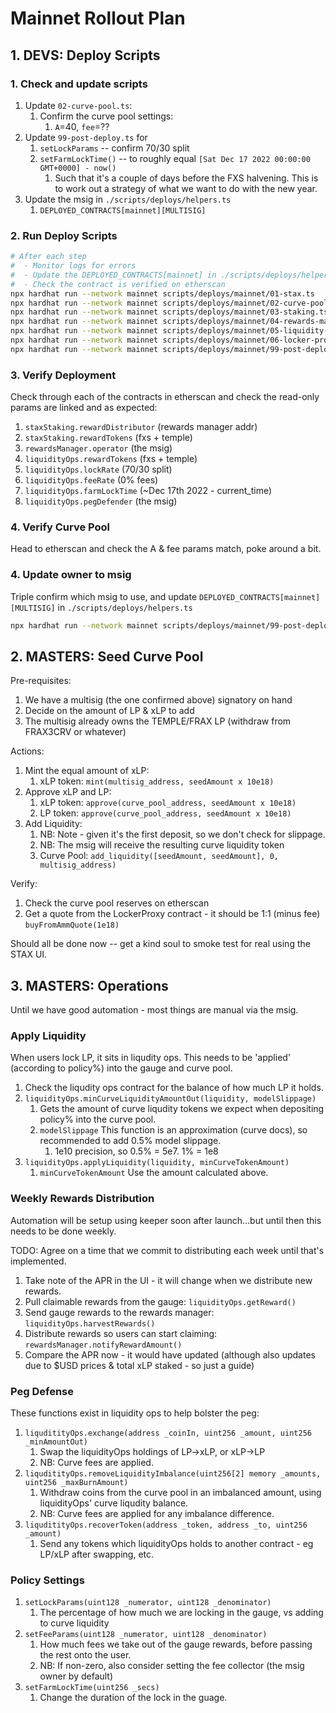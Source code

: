 # Mainnet Rollout Plan

## 1. DEVS: Deploy Scripts

### 1. Check and update scripts

1. Update `02-curve-pool.ts`:
    1. Confirm the curve pool settings:
        1. `A`=40, `fee`=??
1. Update `99-post-deploy.ts` for
    1. `setLockParams` -- confirm 70/30 split
    1. `setFarmLockTime()` -- to roughly equal `[Sat Dec 17 2022 00:00:00 GMT+0000] - now()`
        1. Such that it's a couple of days before the FXS halvening. This is to work out a strategy of what we want to do with the new year.
1. Update the msig in `./scripts/deploys/helpers.ts`
    1. `DEPLOYED_CONTRACTS[mainnet][MULTISIG]`

### 2. Run Deploy Scripts

```bash
# After each step
#  - Monitor logs for errors
#  - Update the DEPLOYED_CONTRACTS[mainnet] in ./scripts/deploys/helpers.ts
#  - Check the contract is verified on etherscan
npx hardhat run --network mainnet scripts/deploys/mainnet/01-stax.ts
npx hardhat run --network mainnet scripts/deploys/mainnet/02-curve-pool.ts
npx hardhat run --network mainnet scripts/deploys/mainnet/03-staking.ts
npx hardhat run --network mainnet scripts/deploys/mainnet/04-rewards-manager.ts
npx hardhat run --network mainnet scripts/deploys/mainnet/05-liquidity-ops.ts
npx hardhat run --network mainnet scripts/deploys/mainnet/06-locker-proxy.ts
npx hardhat run --network mainnet scripts/deploys/mainnet/99-post-deploy.ts
```

### 3. Verify Deployment

Check through each of the contracts in etherscan and check the read-only params are linked and as expected:

1. `staxStaking.rewardDistributor` (rewards manager addr)
1. `staxStaking.rewardTokens` (fxs + temple)
1. `rewardsManager.operator` (the msig)
1. `liquidityOps.rewardTokens` (fxs + temple)
1. `liquidityOps.lockRate` (70/30 split)
1. `liquidityOps.feeRate` (0% fees)
1. `liquidityOps.farmLockTime` (~Dec 17th 2022 - current_time)
1. `liquidityOps.pegDefender` (the msig)

### 4. Verify Curve Pool

Head to etherscan and check the A & fee params match, poke around a bit.

### 4. Update owner to msig

Triple confirm which msig to use, and update `DEPLOYED_CONTRACTS[mainnet][MULTISIG]` in `./scripts/deploys/helpers.ts`

```bash
npx hardhat run --network mainnet scripts/deploys/mainnet/99-post-deploy.ts
```

## 2. MASTERS: Seed Curve Pool

Pre-requisites:

1. We have a multisig (the one confirmed above) signatory on hand
1. Decide on the amount of LP & xLP to add
1. The multisig already owns the TEMPLE/FRAX LP (withdraw from FRAX3CRV or whatever)

Actions:

1. Mint the equal amount of xLP:
    1. xLP token: `mint(multisig_address, seedAmount x 10e18)`
1. Approve xLP and LP:
    1. xLP token: `approve(curve_pool_address, seedAmount x 10e18)`
    1. LP token: `approve(curve_pool_address, seedAmount x 10e18)`
1. Add Liquidity:
    1. NB: Note - given it's the first deposit, so we don't check for slippage. 
    1. NB: The msig will receive the resulting curve liquidity token
    1. Curve Pool: `add_liquidity([seedAmount, seedAmount], 0, multisig_address)`

Verify:

1. Check the curve pool reserves on etherscan
1. Get a quote from the LockerProxy contract - it should be 1:1 (minus fee) `buyFromAmmQuote(1e18)`

Should all be done now -- get a kind soul to smoke test for real using the STAX UI.

## 3. MASTERS: Operations

Until we have good automation - most things are manual via the msig.

### Apply Liquidity

When users lock LP, it sits in liqudity ops. This needs to be 'applied' (according to policy%) into the gauge and curve pool.

1. Check the liqudity ops contract for the balance of how much LP it holds.
1. `liquidityOps.minCurveLiquidityAmountOut(liquidity, modelSlippage)`
    1. Gets the amount of curve liqudity tokens we expect when depositing policy% into the curve pool.
    1. `modelSlippage` This function is an approximation (curve docs), so recommended to add 0.5% model slippage.
        1. 1e10 precision, so 0.5% = 5e7. 1% = 1e8
1. `liquidityOps.applyLiquidity(liquidity, minCurveTokenAmount)`
    1. `minCurveTokenAmount` Use the amount calculated above.

### Weekly Rewards Distribution

Automation will be setup using keeper soon after launch...but until then this needs to be done weekly.

TODO: Agree on a time that we commit to distributing each week until that's implemented.

1. Take note of the APR in the UI - it will change when we distribute new rewards.
1. Pull claimable rewards from the gauge: `liquidityOps.getReward()`
1. Send gauge rewards to the rewards manager: `liquidityOps.harvestRewards()`
1. Distribute rewards so users can start claiming: `rewardsManager.notifyRewardAmount()`
1. Compare the APR now - it would have updated (although also updates due to $USD prices & total xLP staked - so just a guide)

### Peg Defense

These functions exist in liquidity ops to help bolster the peg:

1. `liquditityOps.exchange(address _coinIn, uint256 _amount, uint256 _minAmountOut)`
    1. Swap the liquidityOps holdings of LP->xLP, or xLP->LP
    1. NB: Curve fees are applied.
1. `liquditityOps.removeLiquidityImbalance(uint256[2] memory _amounts, uint256 _maxBurnAmount)`
    1. Withdraw coins from the curve pool in an imbalanced amount, using liquidityOps' curve liqudity balance.
    1. NB: Curve fees are applied for any imbalance difference.
1. `liquditityOps.recoverToken(address _token, address _to, uint256 _amount)`
    1. Send any tokens which liquidityOps holds to another contract - eg LP/xLP after swapping, etc.

### Policy Settings

1. `setLockParams(uint128 _numerator, uint128 _denominator)`
    1. The percentage of how much we are locking in the gauge, vs adding to curve liquidity
1. `setFeeParams(uint128 _numerator, uint128 _denominator)`
    1. How much fees we take out of the gauge rewards, before passing the rest onto the user.
    1. NB: If non-zero, also consider setting the fee collector (the msig owner by default)
1. `setFarmLockTime(uint256 _secs)`
    1. Change the duration of the lock in the guage.
